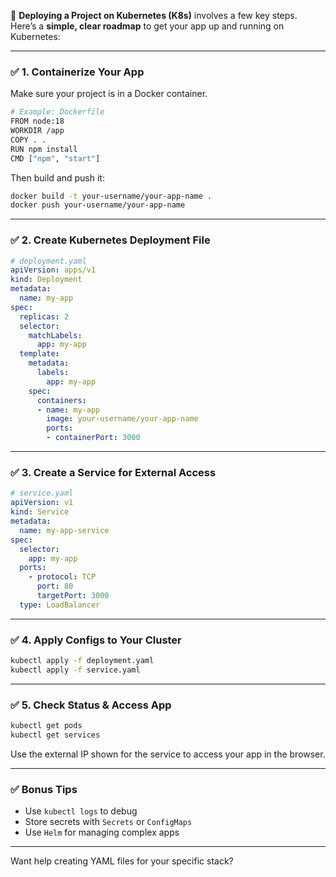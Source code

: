 🚀 **Deploying a Project on Kubernetes (K8s)** involves a few key steps. Here’s a **simple, clear roadmap** to get your app up and running on Kubernetes:

---

### ✅ 1. **Containerize Your App**

Make sure your project is in a Docker container.

```bash
# Example: Dockerfile
FROM node:18
WORKDIR /app
COPY . .
RUN npm install
CMD ["npm", "start"]
```

Then build and push it:

```bash
docker build -t your-username/your-app-name .
docker push your-username/your-app-name
```

---

### ✅ 2. **Create Kubernetes Deployment File**

```yaml
# deployment.yaml
apiVersion: apps/v1
kind: Deployment
metadata:
  name: my-app
spec:
  replicas: 2
  selector:
    matchLabels:
      app: my-app
  template:
    metadata:
      labels:
        app: my-app
    spec:
      containers:
      - name: my-app
        image: your-username/your-app-name
        ports:
        - containerPort: 3000
```

---

### ✅ 3. **Create a Service for External Access**

```yaml
# service.yaml
apiVersion: v1
kind: Service
metadata:
  name: my-app-service
spec:
  selector:
    app: my-app
  ports:
    - protocol: TCP
      port: 80
      targetPort: 3000
  type: LoadBalancer
```

---

### ✅ 4. **Apply Configs to Your Cluster**

```bash
kubectl apply -f deployment.yaml
kubectl apply -f service.yaml
```

---

### ✅ 5. **Check Status & Access App**

```bash
kubectl get pods
kubectl get services
```

Use the external IP shown for the service to access your app in the browser.

---

### ✅ Bonus Tips

* Use `kubectl logs` to debug
* Store secrets with `Secrets` or `ConfigMaps`
* Use `Helm` for managing complex apps

---

Want help creating YAML files for your specific stack?
